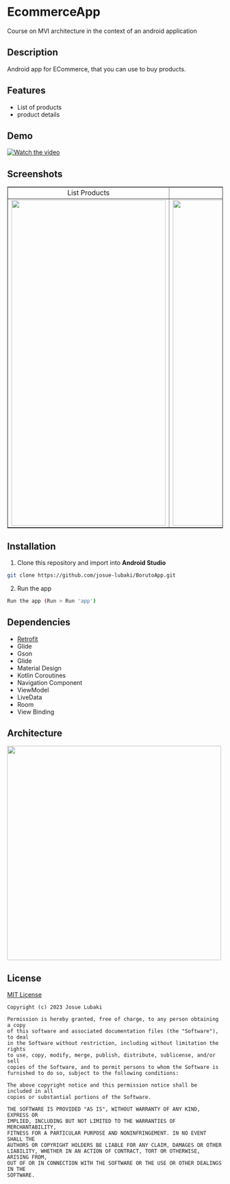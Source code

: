 # EcommerceApp
Course on MVI architecture in the context of an android application

## Description
Android app for ECommerce, that you can use to buy products.

## Features
- List of products
- product details

## Demo 

[![Watch the video](https://videoapi-muybridge.vimeocdn.com/animated-thumbnails/image/3668f345-d928-47b9-93f6-5ba6eea03163.gif?ClientID=vimeo-core-prod&Date=1676131812&Signature=8ad7e4ba413f7a3045956c1603b30b324b07a96b)](https://player.vimeo.com/video/797975095)

## Screenshots

<table border="1">
    <tr>
        <td align="center"> List Products </td>   
        <td align="center"> Product Details </td>
    </tr>
    <tr>
        <td align="center"> <img src="https://i.imgur.com/3sUH7rT.png" width=360 height=760 /></td>
        <td align="center"> <img src="https://i.imgur.com/qUnzitc.png" width=360 height=760 /></td>
    </tr>
</table>


## Installation
1. Clone this repository and import into **Android Studio**

```bash
git clone https://github.com/josue-lubaki/BorutoApp.git
```

2. Run the app

```bash
Run the app (Run > Run 'app')
```

## Dependencies
- [Retrofit](https://square.github.io/retrofit/)
- Glide
- Gson
- Glide
- Material Design
- Kotlin Coroutines
- Navigation Component
- ViewModel
- LiveData
- Room
- View Binding

## Architecture
<img src="https://i.imgur.com/v5EiM83.jpg" width="500">

## License
[MIT License](https://github.com/josue-lubaki/EcommerceApp/blob/main/licence)

```
Copyright (c) 2023 Josue Lubaki

Permission is hereby granted, free of charge, to any person obtaining a copy
of this software and associated documentation files (the "Software"), to deal
in the Software without restriction, including without limitation the rights
to use, copy, modify, merge, publish, distribute, sublicense, and/or sell
copies of the Software, and to permit persons to whom the Software is
furnished to do so, subject to the following conditions:

The above copyright notice and this permission notice shall be included in all
copies or substantial portions of the Software.

THE SOFTWARE IS PROVIDED "AS IS", WITHOUT WARRANTY OF ANY KIND, EXPRESS OR
IMPLIED, INCLUDING BUT NOT LIMITED TO THE WARRANTIES OF MERCHANTABILITY,
FITNESS FOR A PARTICULAR PURPOSE AND NONINFRINGEMENT. IN NO EVENT SHALL THE
AUTHORS OR COPYRIGHT HOLDERS BE LIABLE FOR ANY CLAIM, DAMAGES OR OTHER
LIABILITY, WHETHER IN AN ACTION OF CONTRACT, TORT OR OTHERWISE, ARISING FROM,
OUT OF OR IN CONNECTION WITH THE SOFTWARE OR THE USE OR OTHER DEALINGS IN THE
SOFTWARE.
```
